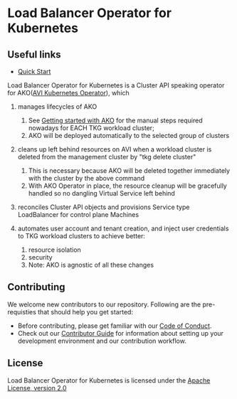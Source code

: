 # Load Balancer Operator for Kubernetes

## Useful links

- [Quick Start](./docs/quick-start.md)

Load Balancer Operator for Kubernetes is a Cluster API speaking operator for AKO([AVI Kubernetes Operator](https://github.com/vmware/load-balancer-and-ingress-services-for-kubernetes)), which

1. manages lifecycles of AKO
   1. See [Getting started with AKO](https://confluence.eng.vmware.com/display/TKG/Getting+started+with+AKO) for the manual steps required nowadays for EACH TKG workload cluster;
   2. AKO will be deployed automatically to the selected group of clusters

2. cleans up left behind resources on AVI when a workload cluster is deleted from the management cluster by "tkg delete cluster"
   1. This is necessary because AKO will be deleted together immediately with the cluster by the above command
   2. With AKO Operator in place, the resource cleanup will be gracefully handled so no dangling Virtual Service left behind

3. reconciles Cluster API objects and provisions Service type LoadBalancer for control plane Machines

4. automates user account and tenant creation, and inject user credentials to TKG workload clusters to achieve better:
   1. resource isolation
   2. security
   3. Note: AKO is agnostic of all these changes

## Contributing

We welcome new contributors to our repository. Following are the pre-requisties that should help
you get started:

- Before contributing, please get familiar with our
[Code of Conduct](CODE_OF_CONDUCT.md).
- Check out our [Contributor Guide](CONTRIBUTING.md) for information
about setting up your development environment and our contribution workflow.

## License

Load Balancer Operator for Kubernetes is licensed under the [Apache License, version 2.0](LICENSE)
